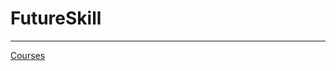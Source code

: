# FutureSkill

---

[Courses](FutureSkill%2062e8d37d659a4e75807e927a9df7ffea/Courses%2003f42dc07cff42108498f8988be96db5.csv)
